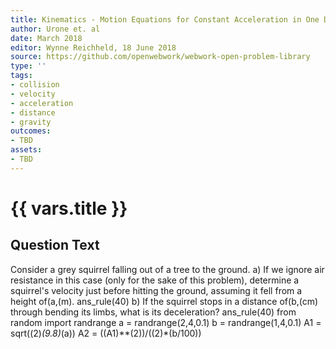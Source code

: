 ```yaml
---
title: Kinematics - Motion Equations for Constant Acceleration in One Dimension
author: Urone et. al
date: March 2018
editor: Wynne Reichheld, 18 June 2018
source: https://github.com/openwebwork/webwork-open-problem-library
type: ''
tags:
- collision
- velocity
- acceleration
- distance
- gravity
outcomes:
- TBD
assets:
- TBD
---
```

# {{ vars.title }}

## Question Text

Consider a grey squirrel falling out of a tree to the ground.
a) If we ignore air resistance in this case (only for the sake of this problem), determine a squirrel's velocity just before hitting the ground, assuming it fell from a height of(a,(m).
ans_rule(40) 
b) If the squirrel stops in a distance of(b,(cm) through bending its limbs, what is its deceleration?
ans_rule(40) 
from random import randrange
a = randrange(2,4,0.1)
b = randrange(1,4,0.1)
A1 = sqrt((2)*(9.8)*(a))
A2 = ((A1)**(2))/((2)*(b/100))